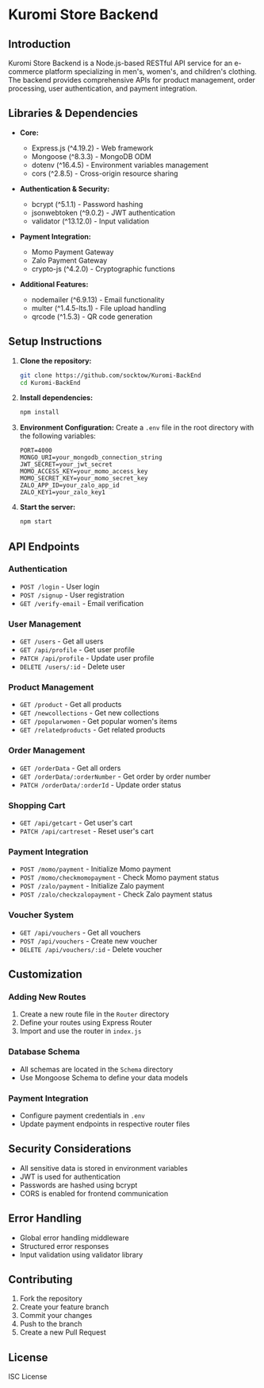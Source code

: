# Kuromi Store Backend

## Introduction
Kuromi Store Backend is a Node.js-based RESTful API service for an e-commerce platform specializing in men's, women's, and children's clothing. The backend provides comprehensive APIs for product management, order processing, user authentication, and payment integration.

## Libraries & Dependencies
- **Core:**
  - Express.js (^4.19.2) - Web framework
  - Mongoose (^8.3.3) - MongoDB ODM
  - dotenv (^16.4.5) - Environment variables management
  - cors (^2.8.5) - Cross-origin resource sharing

- **Authentication & Security:**
  - bcrypt (^5.1.1) - Password hashing
  - jsonwebtoken (^9.0.2) - JWT authentication
  - validator (^13.12.0) - Input validation

- **Payment Integration:**
  - Momo Payment Gateway
  - Zalo Payment Gateway
  - crypto-js (^4.2.0) - Cryptographic functions

- **Additional Features:**
  - nodemailer (^6.9.13) - Email functionality
  - multer (^1.4.5-lts.1) - File upload handling
  - qrcode (^1.5.3) - QR code generation

## Setup Instructions

1. **Clone the repository:**
   ```bash
   git clone https://github.com/socktow/Kuromi-BackEnd
   cd Kuromi-BackEnd
   ```

2. **Install dependencies:**
   ```bash
   npm install
   ```

3. **Environment Configuration:**
   Create a `.env` file in the root directory with the following variables:
   ```
   PORT=4000
   MONGO_URI=your_mongodb_connection_string
   JWT_SECRET=your_jwt_secret
   MOMO_ACCESS_KEY=your_momo_access_key
   MOMO_SECRET_KEY=your_momo_secret_key
   ZALO_APP_ID=your_zalo_app_id
   ZALO_KEY1=your_zalo_key1
   ```

4. **Start the server:**
   ```bash
   npm start
   ```

## API Endpoints

### Authentication
- `POST /login` - User login
- `POST /signup` - User registration
- `GET /verify-email` - Email verification

### User Management
- `GET /users` - Get all users
- `GET /api/profile` - Get user profile
- `PATCH /api/profile` - Update user profile
- `DELETE /users/:id` - Delete user

### Product Management
- `GET /product` - Get all products
- `GET /newcollections` - Get new collections
- `GET /popularwomen` - Get popular women's items
- `GET /relatedproducts` - Get related products

### Order Management
- `GET /orderData` - Get all orders
- `GET /orderData/:orderNumber` - Get order by order number
- `PATCH /orderData/:orderId` - Update order status

### Shopping Cart
- `GET /api/getcart` - Get user's cart
- `PATCH /api/cartreset` - Reset user's cart

### Payment Integration
- `POST /momo/payment` - Initialize Momo payment
- `POST /momo/checkmomopayment` - Check Momo payment status
- `POST /zalo/payment` - Initialize Zalo payment
- `POST /zalo/checkzalopayment` - Check Zalo payment status

### Voucher System
- `GET /api/vouchers` - Get all vouchers
- `POST /api/vouchers` - Create new voucher
- `DELETE /api/vouchers/:id` - Delete voucher

## Customization

### Adding New Routes
1. Create a new route file in the `Router` directory
2. Define your routes using Express Router
3. Import and use the router in `index.js`

### Database Schema
- All schemas are located in the `Schema` directory
- Use Mongoose Schema to define your data models

### Payment Integration
- Configure payment credentials in `.env`
- Update payment endpoints in respective router files

## Security Considerations
- All sensitive data is stored in environment variables
- JWT is used for authentication
- Passwords are hashed using bcrypt
- CORS is enabled for frontend communication

## Error Handling
- Global error handling middleware
- Structured error responses
- Input validation using validator library

## Contributing
1. Fork the repository
2. Create your feature branch
3. Commit your changes
4. Push to the branch
5. Create a new Pull Request

## License
ISC License
